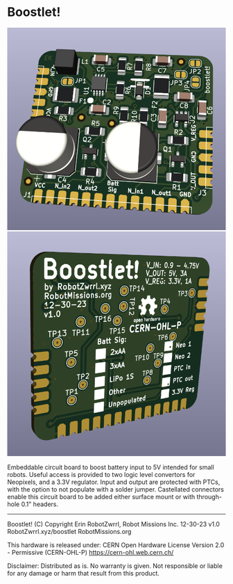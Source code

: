 # Boostlet!

![Board front](https://github.com/RobotGrrl/boostlet/blob/main/pcb-front-3d.png?raw=true) ![Board back](https://github.com/RobotGrrl/boostlet/blob/main/pcb-back-3d.png?raw=true)


Embeddable circuit board to boost battery input to 5V intended for small robots. Useful access is provided to two logic level convertors for Neopixels, and a 3.3V regulator. Input and output are protected with PTCs, with the option to not populate with a solder jumper. Castellated connectors enable this circuit board to be added either surface mount or with through-hole 0.1" headers. 

---

Boostlet! (C) Copyright Erin RobotZwrrl, Robot Missions Inc.
12-30-23 v1.0
RobotZwrrl.xyz/boostlet
RobotMissions.org

This hardware is released under:
CERN Open Hardware License Version 2.0 - Permissive (CERN-OHL-P)
https://cern-ohl.web.cern.ch/

Disclaimer: Distributed as is. No warranty is given. Not responsible or liable for any damage or harm that result from this product.
